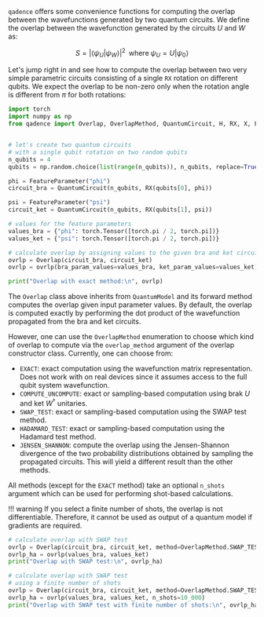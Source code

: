`qadence` offers some convenience functions for computing the overlap between the
wavefunctions generated by two quantum circuits. We define the overlap between
the wavefunction generated by the circuits $U$ and $W$ as:

$$
S = |\langle \psi_U | \psi_W \rangle|^2 \;\; \textrm{where} \; \psi_U = U|\psi_0\rangle
$$

Let's jump right in and see how to compute the overlap between two very simple parametric circuits
consisting of a single `RX` rotation on different qubits. We expect the overlap to be
non-zero only when the rotation angle is different from $\pi$ for both rotations:

```python exec="on" source="material-block" result="json" session="overlap"
import torch
import numpy as np
from qadence import Overlap, OverlapMethod, QuantumCircuit, H, RX, X, FeatureParameter, hea


# let's create two quantum circuits
# with a single qubit rotation on two random qubits
n_qubits = 4
qubits = np.random.choice(list(range(n_qubits)), n_qubits, replace=True)

phi = FeatureParameter("phi")
circuit_bra = QuantumCircuit(n_qubits, RX(qubits[0], phi))

psi = FeatureParameter("psi")
circuit_ket = QuantumCircuit(n_qubits, RX(qubits[1], psi))

# values for the feature parameters
values_bra = {"phi": torch.Tensor([torch.pi / 2, torch.pi])}
values_ket = {"psi": torch.Tensor([torch.pi / 2, torch.pi])}

# calculate overlap by assigning values to the given bra and ket circuits
ovrlp = Overlap(circuit_bra, circuit_ket)
ovrlp = ovrlp(bra_param_values=values_bra, ket_param_values=values_ket)

print("Overlap with exact method:\n", ovrlp)
```

The `Overlap` class above inherits from `QuantumModel` and its forward method
computes the overlap given input parameter values. By default,
the overlap is computed exactly by performing the dot product of the wavefunction propagated
from the bra and ket circuits.

However, one can use the `OverlapMethod` enumeration
to choose which kind of overlap to compute via the `overlap_method` argument of the
overlap constructor class. Currently, one can choose from:

* `EXACT`: exact computation using the wavefunction matrix representation. Does not work with
on real devices since it assumes access to the full qubit system wavefunction.
* `COMPUTE_UNCOMPUTE`: exact or sampling-based computation using brak $U$ and ket $W^{\dagger}$ unitaries.
* `SWAP_TEST`: exact or sampling-based computation using the SWAP test method.
* `HADAMARD_TEST`: exact or sampling-based computation using the Hadamard test method.
* `JENSEN_SHANNON`: compute the overlap using the Jensen-Shannon divergence of the two
probability distributions obtained by sampling the propagated circuits. This will yield a different
result than the other methods.

All methods (except for the `EXACT` method) take an optional `n_shots` argument which can be used
for performing shot-based calculations.

!!! warning
    If you select a finite number of shots, the overlap is not differentiable. Therefore,
    it cannot be used as output of a quantum model if gradients are required.

```python exec="on" source="material-block" result="json" session="overlap"
# calculate overlap with SWAP test
ovrlp = Overlap(circuit_bra, circuit_ket, method=OverlapMethod.SWAP_TEST)
ovrlp_ha = ovrlp(values_bra, values_ket)
print("Overlap with SWAP test:\n", ovrlp_ha)

# calculate overlap with SWAP test
# using a finite number of shots
ovrlp = Overlap(circuit_bra, circuit_ket, method=OverlapMethod.SWAP_TEST)
ovrlp_ha = ovrlp(values_bra, values_ket, n_shots=10_000)
print("Overlap with SWAP test with finite number of shots:\n", ovrlp_ha)
```
